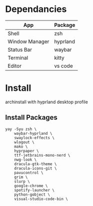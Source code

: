 # Dependancies
| App              | Package         |
|------------------|-----------------|
| Shell            | zsh             |
| Window Manager   | hyprland        |
| Status Bar       | waybar          |
| Terminal         | kitty           |
| Editor           | vs code         |

# Install
archinstall with hyprland desktop profile

## Install Packages

```
yay -Syu zsh \
    waybar-hyprland \
    swaylock-effects \
    wlogout \
    mako \
    hyprpaper \
    ttf-jetbrains-mono-nerd \
    nwg-look \
    dracula-gtk-theme \
    dracula-icons-git \
    pavucontrol \
    grim \
    slurp \
    google-chrome \
    spotify-launcher \
    python-gobject \
    visual-studio-code-bin \
```
